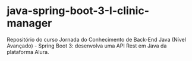 # java-spring-boot-3-I-clinic-manager
Repositório do curso Jornada do Conhecimento de Back-End Java (Nível Avançado) - Spring Boot 3: desenvolva uma API Rest em Java da plataforma Alura.
